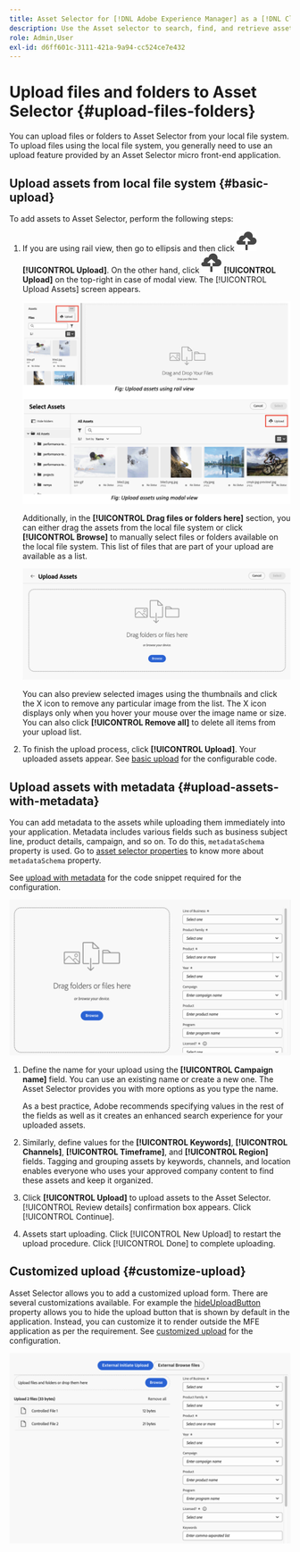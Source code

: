 ```yaml
---
title: Asset Selector for [!DNL Adobe Experience Manager] as a [!DNL Cloud Service]
description: Use the Asset selector to search, find, and retrieve assets' metadata and renditions within your application.
role: Admin,User
exl-id: d6ff601c-3111-421a-9a94-cc524ce7e432
---
```

# Upload files and folders to Asset Selector {#upload-files-folders}

You can upload files or folders to Asset Selector from your local file system. To upload files using the local file system, you generally need to use an upload feature provided by an Asset Selector micro front-end application.

## Upload assets from local file system {#basic-upload}

To add assets to Asset Selector, perform the following steps:

1. If you are using rail view, then go to ellipsis and then click ![upload icon](assets/upload-icon.svg) **[!UICONTROL Upload]**. On the other hand, click ![upload icon](assets/upload-icon.svg) **[!UICONTROL Upload]** on the top-right in case of modal view. The [!UICONTROL Upload Assets] screen appears.

    ![Upload assets to Asset Selector](assets/upload-assets.png)

    Additionally, in the **[!UICONTROL Drag files or folders here]** section, you can either drag the assets from the local file system or click **[!UICONTROL Browse]** to manually select files or folders available on the local file system. This list of files that are part of your upload are available as a list. 

    ![Basic upload assets to Asset Selector](assets/basic-upload.png)

    You can also preview selected images using the thumbnails and click the X icon to remove any particular image from the list. The X icon displays only when you hover your mouse over the image name or size. You can also click **[!UICONTROL Remove all]** to delete all items from your upload list.

1. To finish the upload process, click **[!UICONTROL Upload]**. Your uploaded assets appear. See [basic upload](/help/assets/asset-selector-customization.md#basic-upload) for the configurable code.

## Upload assets with metadata {#upload-assets-with-metadata}

You can add metadata to the assets while uploading them immediately into your application. Metadata includes various fields such as business subject line, product details, campaign, and so on. To do this, `metadataSchema` property is used. Go to [asset selector properties](/help/assets/asset-selector-properties.md) to know more about `metadataSchema` property. 

See [upload with metadata](/help/assets/asset-selector-customization.md#upload-with-metadata) for the code snippet required for the configuration.

![upload assets with metadata](assets/upload-with-metadata.png)
       
1. Define the name for your upload using the **[!UICONTROL Campaign name]** field. You can use an existing name or create a new one. The Asset Selector provides you with more options as you type the name.

   As a best practice, Adobe recommends specifying values in the rest of the fields as well as it creates an enhanced search experience for your uploaded assets.

1. Similarly, define values for the **[!UICONTROL Keywords]**, **[!UICONTROL Channels]**, **[!UICONTROL Timeframe]**, and **[!UICONTROL Region]** fields. Tagging and grouping assets by keywords, channels, and location enables everyone who uses your approved company content to find these assets and keep it organized.

1. Click **[!UICONTROL Upload]** to upload assets to the Asset Selector. [!UICONTROL Review details] confirmation box appears. Click [!UICONTROL Continue].

1. Assets start uploading. Click [!UICONTROL New Upload] to restart the upload procedure. Click [!UICONTROL Done] to complete uploading.    


## Customized upload {#customize-upload}

Asset Selector allows you to add a customized upload form. There are several customizations available. For example the [hideUploadButton](/help/assets/asset-selector-properties.md) property allows you to hide the upload button that is shown by default in the application. Instead, you can customize it to render outside the MFE application as per the requirement. See [customized upload](/help/assets/asset-selector-customization.md#customized-upload) for the configuration.

![Customized upload](assets/customized-upload.png)
